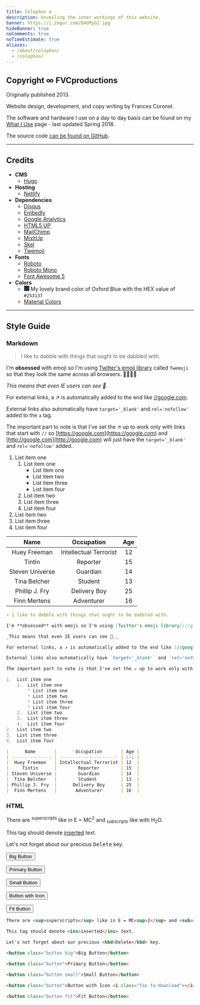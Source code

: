 ```yaml
---
title: Colophon ⚙️
description: Unveiling the inner workings of this website.
banner: https://i.imgur.com/D4dPpG2.jpg
hideBanner: true
noComments: true
noTimeEstimate: true
aliases:
  - /about/colophon/
  - /colophon/
---
```


## Copyright ∞ FVCproductions

Originally published 2013.

Website design, development, and copy writing by Frances Coronel.

The software and hardware I use on a day to day basis can be found on my [What I Use](/2018/03/18/what-i-use---spring-2018/) page - last updated Spring 2018.

The source code [can be found on GitHub](//github.com/fvcproductions/fvcproductions.github.io).

---

## Credits

* **CMS**
  * [Hugo](//gohugo.io)
* **Hosting**
  * [Netlify](//www.netlify.com)
* **Dependencies**
  * [Disqus](//disqus.com/)
  * [Embedly](//embed.ly/)
  * [Google Analytics](//analytics.google.com)
  * [HTML5 UP](//html5up.net)
  * [MailChimp](//mailchi.mp/022336cef0b2/fvcproductions)
  * [MixItUp](//www.kunkalabs.com/mixitup/)
  * [Skel](//github.com/ajlkn/skel)
  * [Twemoji](//github.com/twitter/twemoji)
* **Fonts**
  * [Roboto](//fonts.google.com/specimen/Roboto)
  * [Roboto Mono](//fonts.google.com/specimen/Roboto+Mono)
  * [Font Awesome 5](//fontawesome.com)
* **Colors**
  * <svg width="1em" height="1em"><rect width="1em" height="1em" style="fill:#253137;" /></svg> My lovely brand color of Oxford Blue with the HEX value of `#253137`
  * [Material Colors](//material.io/guidelines/style/color.html#color-color-palette)

---

## Style Guide

### Markdown

> I like to dabble with things that ought to be dabbled with.

I'm **obsessed** with emoji so I'm using [Twitter's emoji library](//github.com/twitter/twemoji) called `Twemoji` so that they look the same across all browsers. 🎉🎂🎈🎁

_This means that even IE users can see 💩._

For external links, a ↗ is automatically added to the end like [//google.com](//google.com).

External links also automatically have `target='_blank'` and `rel='nofollow'` added to the `a` tag.

The important part to note is that I've set the ↗ up to work only with links that start with `//` so [https://google.com](https://google.com) and [http://google.com](http://google.com) will just have the `target='_blank'` and `rel='nofollow'` added.

1.  List item one
    1.  List item one
        * List item one
        * List item two
        * List item three
        * List item four
    2.  List item two
    3.  List item three
    4.  List item four
2.  List item two
3.  List item three
4.  List item four

|      Name       |       Occupation       | Age |
| :-------------: | :--------------------: | :-: |
|  Huey Freeman   | Intellectual Terrorist | 12  |
|     Tintin      |        Reporter        | 15  |
| Steven Universe |        Guardian        | 14  |
|  Tina Belcher   |        Student         | 13  |
| Phillip J. Fry  |      Delivery Boy      | 25  |
|  Finn Mertens   |       Adventurer       | 16  |

```md
> I like to dabble with things that ought to be dabbled with.

I'm **obsessed** with emoji so I'm using [Twitter's emoji library](//github.com/twitter/twemoji) called `Twemoji` so that they look the same across all browsers. 🎉🎂🎈🎁

_This means that even IE users can see 💩._

For external links, a ↗ is automatically added to the end like [//google.com](//google.com).

External links also automatically have `target='_blank'` and `rel='nofollow'` added to the `a` tag.

The important part to note is that I've set the ↗ up to work only with links that start with `//` so [https://google.com](https://google.com) and [http://google.com](http://google.com) will just have the `target='_blank'` and `rel='nofollow'` added.

1.  List item one
    1.  List item one
        * List item one
        * List item two
        * List item three
        * List item four
    2.  List item two
    3.  List item three
    4.  List item four
2.  List item two
3.  List item three
4.  List item four

|      Name       |       Occupation       | Age |
| :-------------: | :--------------------: | :-: |
|  Huey Freeman   | Intellectual Terrorist | 12  |
|     Tintin      |        Reporter        | 15  |
| Steven Universe |        Guardian        | 14  |
|  Tina Belcher   |        Student         | 13  |
| Phillip J. Fry  |      Delivery Boy      | 25  |
|  Finn Mertens   |       Adventurer       | 16  |
```

### HTML

There are <sup>superscripts</sup> like in E = MC<sup>2</sup> and <sub>subscripts</sub> like with H<sub>2</sub>O.

This tag should denote <ins>inserted</ins> text.

Let's not forget about our precious <kbd>Delete</kbd> key.

<button class="button big">Big Button</button>

<button class="button">Primary Button</button>

<button class="button small">Small Button</button>

<button class="button">Button with Icon <i class="fas fa-download"></i></button>

<button class="button fit">Fit Button</button>

```html
There are <sup>superscripts</sup> like in E = MC<sup>2</sup> and <sub>subscripts</sub> like with H<sub>2</sub>O.

This tag should denote <ins>inserted</ins> text.

Let's not forget about our precious <kbd>Delete</kbd> key.

<button class="button big">Big Button</button>

<button class="button">Primary Button</button>

<button class="button small">Small Button</button>

<button class="button">Button with Icon <i class="fas fa-download"></i></button>

<button class="button fit">Fit Button</button>
```
